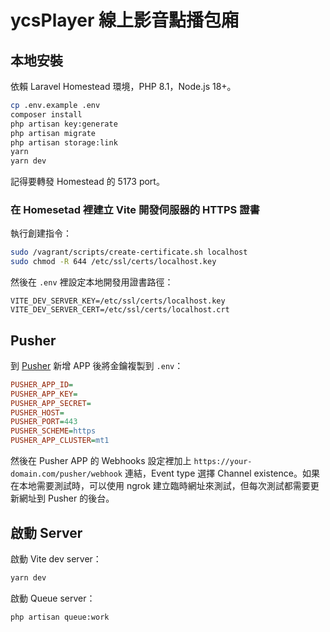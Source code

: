 # ycsPlayer 線上影音點播包廂

## 本地安裝

依賴 Laravel Homestead 環境，PHP 8.1，Node.js 18+。

```bash
cp .env.example .env
composer install
php artisan key:generate
php artisan migrate
php artisan storage:link
yarn
yarn dev
```

記得要轉發 Homestead 的 5173 port。

### 在 Homesetad 裡建立 Vite 開發伺服器的 HTTPS 證書

執行創建指令：

```bash
sudo /vagrant/scripts/create-certificate.sh localhost
sudo chmod -R 644 /etc/ssl/certs/localhost.key
```

然後在 `.env` 裡設定本地開發用證書路徑：

```
VITE_DEV_SERVER_KEY=/etc/ssl/certs/localhost.key
VITE_DEV_SERVER_CERT=/etc/ssl/certs/localhost.crt
```

## Pusher

到 [Pusher](https://pusher.com/) 新增 APP 後將金鑰複製到 `.env`：

```ini
PUSHER_APP_ID=
PUSHER_APP_KEY=
PUSHER_APP_SECRET=
PUSHER_HOST=
PUSHER_PORT=443
PUSHER_SCHEME=https
PUSHER_APP_CLUSTER=mt1
```

然後在 Pusher APP 的 Webhooks 設定裡加上 `https://your-domain.com/pusher/webhook` 連結，Event type 選擇 Channel existence。如果在本地需要測試時，可以使用 ngrok 建立臨時網址來測試，但每次測試都需要更新網址到 Pusher 的後台。

## 啟動 Server

啟動 Vite dev server：

```bash
yarn dev
```

啟動 Queue server：

```bash
php artisan queue:work
```
